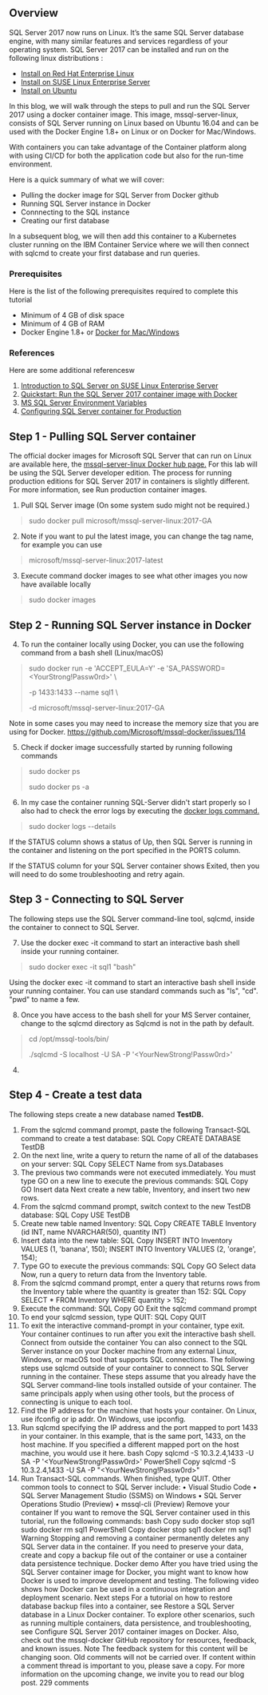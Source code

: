 
## Overview
SQL Server 2017 now runs on Linux. It’s the same SQL Server database engine, with many similar features and services regardless of your operating system. SQL Server 2017 can be installed and run on the following linux distributions :
- [Install on Red Hat Enterprise Linux](https://docs.microsoft.com/en-us/sql/linux/quickstart-install-connect-red-hat?view=sql-server-2017)
- [Install on SUSE Linux Enterprise Server](https://docs.microsoft.com/en-us/sql/linux/quickstart-install-connect-suse?view=sql-server-2017)
- [Install on Ubuntu](https://docs.microsoft.com/en-us/sql/linux/quickstart-install-connect-ubuntu?view=sql-server-2017)

In this blog, we will walk through the steps to pull and run the SQL Server 2017 using a docker container image. This image, mssql-server-linux, consists of SQL Server running on Linux based on Ubuntu 16.04 and can be used with the Docker Engine 1.8+ on Linux or on Docker for Mac/Windows.

With containers you can take advantage of the Container platform along with using CI/CD for both the application code but also for the run-time environment.

Here is a quick summary of what we will cover:
- Pulling the docker image for SQL Server from Docker github
- Running SQL Server instance in Docker
- Connnecting to the SQL instance
- Creating our first database

In a subsequent blog, we will then add this container to a Kubernetes cluster running on the IBM Container Service where we will then connect with sqlcmd to create your first database and run queries.

### Prerequisites

Here is the list of the following prerequisites required to complete this tutorial
-	Minimum of 4 GB of disk space
- Minimum of 4 GB of RAM
-	Docker Engine 1.8+ or [Docker for Mac/Windows](https://docs.docker.com/install/)

### References
Here are some additional referencesw
1. [Introduction to SQL Server on SUSE Linux Enterprise Server](https://suse.lookbookhq.com/sql-server-on-suse-linux/introduction-webinar?campaign_description=FY18%20May%20Global%20Demand%20Generation%20Advertising%20online%20SEMPPC%20Digital%20Transformation&campaign_id=GSDGNIT32475&gclid=EAIaIQobChMI8OD-78qN3QIVl4jICh1p5Ad6EAAYASAAEgJ_qPD_BwE)
2. [Quickstart: Run the SQL Server 2017 container image with Docker](https://docs.microsoft.com/en-us/sql/linux/quickstart-install-connect-docker?view=sql-server-2017)
3. [MS SQL Server Environment Variables](https://docs.microsoft.com/en-us/sql/linux/sql-server-linux-configure-environment-variables?view=sql-server-2017)
4. [Configuring SQL Server container for Production](https://docs.microsoft.com/en-us/sql/linux/sql-server-linux-configure-docker?view=sql-server-2017)

## Step 1 - Pulling SQL Server container
The official docker images for Microsoft SQL Server that can run on Linux are available here, the [mssql-server-linux Docker hub page.](https://hub.docker.com/r/microsoft/mssql-server-linux/tags/)
For this lab will be using the SQL Server developer edition. The process for running production editions for SQL Server 2017 in containers is slightly different. For more information, see Run production container images.
1.	Pull SQL Server image (On some system sudo might not be required.)
>
> sudo docker pull microsoft/mssql-server-linux:2017-GA
>
2.	Note if you want to pul the latest image, you can change the tag name, for example you can use
> microsoft/mssql-server-linux:2017-latest


3.	Execute command docker images to see what other images you now have available locally
>
> sudo docker images
>

## Step 2 - Running SQL Server instance in Docker

4.	To run the container locally using Docker, you can use the following command from a bash shell (Linux/macOS)
>
> sudo docker run -e 'ACCEPT_EULA=Y' -e 'SA_PASSWORD=<YourStrong!Passw0rd>' \
>
> -p 1433:1433 --name sql1 \
>
> -d microsoft/mssql-server-linux:2017-GA

Note in some cases you may need to increase the memory size that you are using for Docker.
https://github.com/Microsoft/mssql-docker/issues/114

5. Check if docker image successfully started by running following commands
> sudo docker ps
>
> sudo docker ps -a


6. In my case the container running SQL-Server didn't start properly so I also had to check the error logs by executing the [docker logs command.](https://docs.docker.com/engine/reference/commandline/logs/)
>
> sudo docker logs --details <container-id>
>

If the STATUS column shows a status of Up, then SQL Server is running in the container and listening on the port specified in the PORTS column.

If the STATUS column for your SQL Server container shows Exited, then you will need to do some troubleshooting and retry again.

## Step 3 - Connecting to SQL Server

The following steps use the SQL Server command-line tool, sqlcmd, inside the container to connect to SQL Server.

7.	Use the docker exec -it command to start an interactive bash shell inside your running container.
   > sudo docker exec -it sql1 "bash"

  Using the docker exec -it command to start an interactive bash shell inside your running container. You can use standard commands such as "ls", "cd". "pwd" to name a few.


8. Once you have access to the bash shell for your MS Server container, change to the sqlcmd directory as Sqlcmd is not in the path by default.
  > cd /opt/mssql-tools/bin/
  >
  > ./sqlcmd -S localhost -U SA -P '<YourNewStrong!Passw0rd>'

4.

   ## Step 4 - Create a test data
   The following steps create a new database named **TestDB.**
   1.	From the sqlcmd command prompt, paste the following Transact-SQL command to create a test database:
   SQL Copy
   CREATE DATABASE TestDB
   2.	On the next line, write a query to return the name of all of the databases on your server:
   SQL Copy
   SELECT Name from sys.Databases
   3.	The previous two commands were not executed immediately. You must type GO on a new line to execute the previous commands:
   SQL Copy
   GO
   Insert data
   Next create a new table, Inventory, and insert two new rows.
   1.	From the sqlcmd command prompt, switch context to the new TestDB database:
   SQL Copy
   USE TestDB
   2.	Create new table named Inventory:
   SQL Copy
   CREATE TABLE Inventory (id INT, name NVARCHAR(50), quantity INT)
   3.	Insert data into the new table:
   SQL Copy
   INSERT INTO Inventory VALUES (1, 'banana', 150); INSERT INTO Inventory VALUES (2, 'orange', 154);
   4.	Type GO to execute the previous commands:
   SQL Copy
   GO
   Select data
   Now, run a query to return data from the Inventory table.
   1.	From the sqlcmd command prompt, enter a query that returns rows from the Inventory table where the quantity is greater than 152:
   SQL Copy
   SELECT * FROM Inventory WHERE quantity > 152;
   2.	Execute the command:
   SQL Copy
   GO
   Exit the sqlcmd command prompt
   1.	To end your sqlcmd session, type QUIT:
   SQL Copy
   QUIT
   2.	To exit the interactive command-prompt in your container, type exit. Your container continues to run after you exit the interactive bash shell.
   Connect from outside the container
   You can also connect to the SQL Server instance on your Docker machine from any external Linux, Windows, or macOS tool that supports SQL connections.
   The following steps use sqlcmd outside of your container to connect to SQL Server running in the container. These steps assume that you already have the SQL Server command-line tools installed outside of your container. The same principals apply when using other tools, but the process of connecting is unique to each tool.
   1.	Find the IP address for the machine that hosts your container. On Linux, use ifconfig or ip addr. On Windows, use ipconfig.
   2.	Run sqlcmd specifying the IP address and the port mapped to port 1433 in your container. In this example, that is the same port, 1433, on the host machine. If you specified a different mapped port on the host machine, you would use it here.
   bash Copy
   sqlcmd -S 10.3.2.4,1433 -U SA -P '<YourNewStrong!Passw0rd>'
   PowerShell Copy
   sqlcmd -S 10.3.2.4,1433 -U SA -P "<YourNewStrong!Passw0rd>"
   3.	Run Transact-SQL commands. When finished, type QUIT.
   Other common tools to connect to SQL Server include:
   •	Visual Studio Code
   •	SQL Server Management Studio (SSMS) on Windows
   •	SQL Server Operations Studio (Preview)
   •	mssql-cli (Preview)
   Remove your container
   If you want to remove the SQL Server container used in this tutorial, run the following commands:
   bash Copy
   sudo docker stop sql1
   sudo docker rm sql1
   PowerShell Copy
   docker stop sql1
   docker rm sql1
   Warning
   Stopping and removing a container permanently deletes any SQL Server data in the container. If you need to preserve your data, create and copy a backup file out of the container or use a container data persistence technique.
   Docker demo
   After you have tried using the SQL Server container image for Docker, you might want to know how Docker is used to improve development and testing. The following video shows how Docker can be used in a continuous integration and deployment scenario.
   Next steps
   For a tutorial on how to restore database backup files into a container, see Restore a SQL Server database in a Linux Docker container. To explore other scenarios, such as running multiple containers, data persistence, and troubleshooting, see Configure SQL Server 2017 container images on Docker.
   Also, check out the mssql-docker GitHub repository for resources, feedback, and known issues.
   Note
   The feedback system for this content will be changing soon. Old comments will not be carried over. If content within a comment thread is important to you, please save a copy. For more information on the upcoming change, we invite you to read our blog post.
   229 comments
